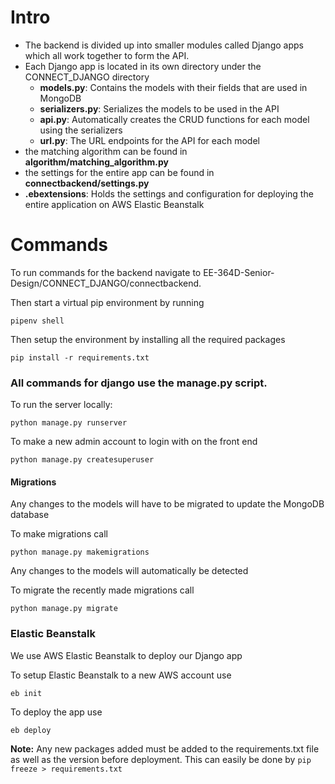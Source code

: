 # Intro
- The backend is divided up into smaller modules called Django apps which all work together to form the API.
- Each Django app is located in its own directory under the CONNECT_DJANGO directory
   - **models.py**: Contains the models with their fields that are used in MongoDB
   - **serializers.py**: Serializes the models to be used in the API
   - **api.py**: Automatically creates the CRUD functions for each model using the serializers
   - **url.py**: The URL endpoints for the API for each model
 - the matching algorithm can be found in **algorithm/matching_algorithm.py**
 - the settings for the entire app can be found in **connectbackend/settings.py**
 - **.ebextensions**: Holds the settings and configuration for deploying the entire application on AWS Elastic Beanstalk
   

# Commands

To run commands for the backend navigate to EE-364D-Senior-Design/CONNECT_DJANGO/connectbackend.

Then start a virtual pip environment by running

```pipenv shell```

Then setup the environment by installing all the required packages

```pip install -r requirements.txt```

### All commands for django use the manage.py script.

To run the server locally:

```python manage.py runserver```

To make a new admin account to login with on the front end

```python manage.py createsuperuser```

#### Migrations
Any changes to the models will have to be migrated to update the MongoDB database

To make migrations call

```python manage.py makemigrations```

Any changes to the models will automatically be detected

To migrate the recently made migrations call

```python manage.py migrate```

### Elastic Beanstalk

We use AWS Elastic Beanstalk to deploy our Django app 

To setup Elastic Beanstalk to a new AWS account use

```eb init```

To deploy the app use

```eb deploy```

**Note:** Any new packages added must be added to the requirements.txt file as well as the version before deployment. This can easily be done by
 ```pip freeze > requirements.txt```
